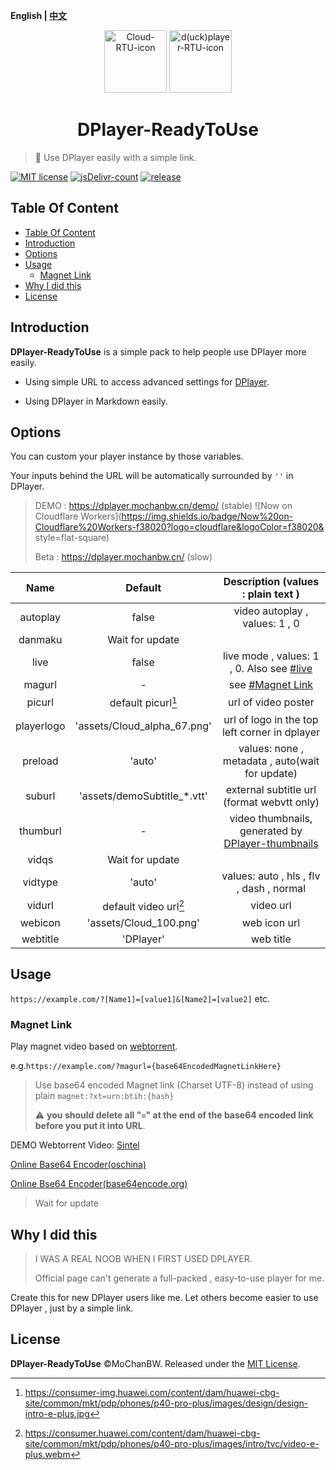 <b>English | [中文](./README_zh.md)</b>

<p align="center">
<img src="https://cdn.jsdelivr.net/gh/MoChanBW/DPlayer-ReadyToUse/assets/Cloud_100.png" alt="Cloud-RTU-icon" width="100" >
<img src="https://cdn.jsdelivr.net/gh/MoChanBW/DPlayer-ReadyToUse/assets/anime_character_psyduck.png" alt="d(uck)player-RTU-icon" width="100" ></p>
<h1 align="center">DPlayer-ReadyToUse</h1>

> :dart: Use DPlayer easily with a simple link.

 [![MIT license](https://img.shields.io/github/license/MoChanBW/DPlayer-ReadyToUse?style=flat-square)](https://github.com/MoChanBW/DPlayer-ReadyToUse/blob/master/LICENSE) [![jsDelivr-count](https://data.jsdelivr.com/v1/package/gh/MoChanBW/DPlayer-ReadyToUse/badge)](https://www.jsdelivr.com/package/gh/MoChanBW/DPlayer-ReadyToUse) [![release](https://img.shields.io/github/v/release/MoChanBW/DPlayer-ReadyToUse?include_prereleases&style=flat-square)](https://github.com/MoChanBW/DPlayer-ReadyToUse/releases/)

## Table Of Content

- [Table Of Content](#table-of-content)
- [Introduction](#introduction)
- [Options](#options)
- [Usage](#usage)
  - [Magnet Link](#magnet-link)
- [Why I did this](#why-i-did-this)
- [License](#license)

## Introduction

**DPlayer-ReadyToUse** is a simple pack to help people use DPlayer more easily.

* Using simple URL to access advanced settings for [DPlayer](https://github.com/MoePlayer/DPlayer/).  

* Using DPlayer in Markdown easily.
  
## Options

You can custom your player instance by those variables.

Your inputs behind the URL will be automatically  surrounded by `''` in DPlayer.

> DEMO : <https://dplayer.mochanbw.cn/demo/> (stable) ![Now on Cloudflare Workers](https://img.shields.io/badge/Now%20on-Cloudflare%20Workers-f38020?logo=cloudflare&logoColor=f38020& style=flat-square)
>
> Beta : <https://dplayer.mochanbw.cn/> (slow)

|    Name    |           Default           |                                  Description (values : plain text )                                   |
| :--------: | :-------------------------: | :---------------------------------------------------------------------------------------------------: |
|  autoplay  |            false            |                                    video autoplay , values: 1 , 0                                     |
|  danmaku   |       Wait for update       |                                                                                                       |
|    live    |            false            |          live mode , values: 1 , 0. Also see [#live](https://dplayer.js.org/guide.html#live)          |
|   magurl   |              -              |                                   see [#Magnet Link](#magnet-link)                                    |
|   picurl   |     default picurl[^1]      |                                          url of video poster                                          |
| playerlogo | 'assets/Cloud_alpha_67.png' |                             url of logo in the top left corner in dplayer                             |
|  preload   |           'auto'            |                            values: none , metadata , auto(wait for update)                            |
|   suburl   | 'assets/demoSubtitle_*.vtt' |                              external subtitle url (format webvtt only)                               |
|  thumburl  |              -              | video thumbnails, generated by [DPlayer-thumbnails](https://github.com/MoePlayer/DPlayer-thumbnails/) |
|   vidqs    |       Wait for update       |                                                                                                       |
|  vidtype   |           'auto'            |                               values: auto , hls , flv , dash , normal                                |
|   vidurl   |    default video url[^2]    |                                               video url                                               |
|  webicon   |   'assets/Cloud_100.png'    |                                             web icon url                                              |
|  webtitle  |          'DPlayer'          |                                               web title                                               |

## Usage

`https://example.com/?[Name1]=[value1]&[Name2]=[value2]` etc.

### Magnet Link

Play magnet video based on [webtorrent](https://github.com/webtorrent/webtorrent).

e.g.`https://example.com/?magurl={base64EncodedMagnetLinkHere}`

> Use base64 encoded Magnet link (Charset UTF-8) instead of using plain `magnet:?xt=urn:btih:{hash}`
>
> :warning: **you should delete all "`=`" at the end of the base64 encoded link before you put it into URL**.

DEMO Webtorrent Video: [Sintel](https://dplayer.mochanbw.cn/demo/?magurl=bWFnbmV0Oj94dD11cm46YnRpaDowOGFkYTVhN2E2MTgzYWFlMWUwOWQ4MzFkZjY3NDhkNTY2MDk1YTEwJmRuPVNpbnRlbCZ0cj11ZHAlM2ElMmYlMmZ0cmFja2VyLm9wZW50cmFja3Iub3JnJTNhMTMzNyZ0cj11ZHAlM2ElMmYlMmZleHBsb2RpZS5vcmclM2E2OTY5JnRyPXVkcCUzYSUyZiUyZnRyYWNrZXIuZW1waXJlLWpzLnVzJTNhMTMzNyZ0cj13c3MlM2ElMmYlMmZ0cmFja2VyLmJ0b3JyZW50Lnh5eiZ0cj13c3MlM2ElMmYlMmZ0cmFja2VyLm9wZW53ZWJ0b3JyZW50LmNvbSZ0cj13c3MlM2ElMmYlMmZ0cmFja2VyLmZhc3RjYXN0Lm56JndzPWh0dHBzJTNhJTJmJTJmd2VidG9ycmVudC5pbyUyZnRvcnJlbnRzJTJm)

[Online Base64 Encoder(oschina)](https://tool.oschina.net/encrypt?type=3)

[Online Bse64 Encoder(base64encode.org)](https://www.base64encode.org/)

> Wait for update

## Why I did this

> I WAS A REAL NOOB WHEN I FIRST USED DPLAYER.
>
> Official page can't generate a full-packed , easy-to-use player for me.

Create this for new DPlayer users like me. Let others become easier to use DPlayer , just by a simple link.

## License

**DPlayer-ReadyToUse** ©MoChanBW. Released under the [MIT License](./LICENSE).

[^1]:https://consumer-img.huawei.com/content/dam/huawei-cbg-site/common/mkt/pdp/phones/p40-pro-plus/images/design/design-intro-e-plus.jpg
[^2]:https://consumer.huawei.com/content/dam/huawei-cbg-site/common/mkt/pdp/phones/p40-pro-plus/images/intro/tvc/video-e-plus.webm
